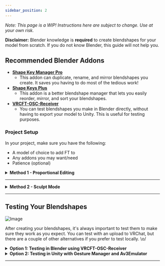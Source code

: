 ```yaml
---
sidebar_position: 2
---
```


*Note: This page is a WIP! Instructions here are subject to change. Use at your own risk.*

**Disclaimer:** Blender knowledge is **required** to create blendshapes for your model from scratch. If you do not know Blender, this guide will not help you.

## Recommended Blender Addons

- [**Shape Key Manager Pro**](https://blendermarket.com/products/shape-key-manager-pro)
  - This addon can duplicate, rename, and mirror blendshapes you create. It saves you having to do most of the tedious work!
- [**Shape Keys Plus**](https://github.com/MichaelGlenMontague/shape_keys_plus/releases/tag/v2.0)
  - This addon is a better blendshape manager that lets you easily reorder, mirror, and sort your blendshapes.
- [**VRCFT-OSC-Receiver**](https://github.com/benaclejames/VRCFT-OSC-Receiver)
  - You can test blendshapes you make in Blender directly, without having to export your model to Unity. This is useful for testing purposes.

### Project Setup

In your project, make sure you have the following:

- A model of choice to add FT to
- Any addons you may want/need
- Patience (optional)

<details>
  <summary><strong>Method 1 - Proportional Editing</strong></summary>

<details>
  <summary><strong>1. Model Cleanup</strong></summary>

#### 1. Model Cleanup

- **Make sure your model is symmetrical.** In **Edit Mode**, enable **X-Mirror** in the upper-right of your viewport.
- Use `G` (the shortcut for the Grab/Move tool) to move the mesh. The mesh should move symmetrically and not have any stray vertices splitting from either side. If you notice stray vertices moving independently, you can use the **Snap to Symmetry** tool to symmetrize each side.
- Ensure all blendshapes are disabled when checking for symmetry to avoid misleading deformations.

![Image](./img4/DemoGIF1.gif)

***If your model cannot be symmetrized, use Method 2.***

</details>

---

<details>
  <summary><strong>2. Blendshape Creation</strong></summary>

#### 2. Blendshape Creation

Refer to the [Unified Expressions References](https://docs.vrcft.io/docs/tutorial-avatars/tutorial-avatars-extras/unified-blendshapes#ue-base-shapes) for detailed guidelines on the facial expressions you need to create. Start creating each shape, forgoing any changes to the eyeball rotation. Eye rotation is managed by the **VRC Face Tracking (VRCFT)** rotation driver, so you don't need to adjust eyeball rotation unless your model lacks eye bones.

- **Blendshape Workflow**
  1. Click the **+** button next to the blendshape list to add a new blendshape.
  2. Press `O` on your keyboard to turn on proportional editing, or click the **Proportional Editing** icon at the top of the viewport.
  
  ![Image](./img4/Demo2.png)
  
     - **Tip:** Enable **Connected Only** in the proportional editing options to affect only connected vertices.
  3. **Select the vertices you want to modify.** You can use tools like **Box Select (`B`)** or **Circle Select (`C`)** for efficiency.
  4. Press `G` to move (grab) the vertices, `R` to rotate them, or `S` to scale them as needed.
  5. **Use your mouse scroll wheel to adjust the influence radius of proportional editing.** Scrolling up decreases the area, while scrolling down increases it.
  
  ![Image](./img4/DemoGIF4.gif)

##### Additional Tips

- **Preventing Unwanted Influence**
  - To prevent certain faces or vertices from being influenced, you can hide them:
    - Press `H` to hide selected faces or vertices.
    - Press `Alt + H` to unhide them.
    
    ![Image](./img4/DemoGIF3.gif)

- **Axis Constraints**
  - To move or rotate along a specific axis, use these shortcuts:
    - After initiating a move, rotate, or scale action, press `X`, `Y`, or `Z` to lock the transformation to the corresponding axis.
    - Hold `Shift + X`, `Shift + Y`, or `Shift + Z` to exclude an axis, restricting the transformation to the other two axes.
    
    ![Image](./img4/DemoGIF2.gif)

</details>

---

<details>
  <summary><strong>3. Creating Combined Shapes</strong></summary>

#### 3. Creating Combined Shapes

Some facial expressions require combined shapes to function correctly. For example, you may need a **BrowInnerUp** blendshape that affects both eyebrows symmetrically by combining **BrowInnerUpRight** and **BrowInnerUpLeft**.

![Image](./img4/DemoGIF5.gif)

Since you've already created all the uncombined (left and right) shapes, we can use these to make combined variants using **New Shape From Mix**:

1. **Set Blendshape Values in Object Mode**

   - Switch to **Object Mode**.
   - In the **Shape Keys** panel, set the values of both **BrowInnerUpRight** and **BrowInnerUpLeft** to **1.0**, activating both needed shapes.

2. **Create a New Shape from the Mix**

   - Click on the **Shape Keys** dropdown menu (the down arrow icon) in the **Shape Keys** panel.
   - Select **"New Shape From Mix"**. This action creates a new blendshape that combines the current state of all active blendshapes.

3. **Rename the New Blendshape**

   - The new blendshape will appear in the list, usually named something like **Key N**.
   - Rename this new blendshape to **BrowInnerUp** (or the appropriate combined shape name).

4. **Reset Original Blendshape Values**

   - Set the values of **BrowInnerUpRight** and **BrowInnerUpLeft** back to **0.0** to avoid unintended deformations when manipulating other blendshapes.

5. **Test the Combined Blendshape**

   - Move the slider of the new **BrowInnerUp** blendshape from **0.0** to **1.0**.
   - Verify that both eyebrows move up symmetrically as intended.

  - You can use this same method to create other combined blendshapes, such as **EyeClosed**, **MouthSmile**, etc.

</details>

</details>

---

<details>
  <summary><strong>Method 2 - Sculpt Mode</strong></summary>

To be addressed.

</details>

---

## Testing Your Blendshapes

![Image](./img4/DemoGIF6.gif)

After creating your blendshapes, it's always important to test them to make sure they work as you expect. You can test with an upload to VRChat, but there are a couple of other alternatives if you prefer to test locally. \o/

<details>
  <summary><strong>Option 1: Testing in Blender using VRCFT-OSC-Receiver</strong></summary>

This method allows you to test your blendshapes directly in Blender without exporting your model to Unity.

1. **Ensure VRCFT-OSC-Receiver Addon is Installed**

   - Install the [VRCFT-OSC-Receiver](https://github.com/benaclejames/VRCFT-OSC-Receiver) addon in Blender if you haven't already.

2. **Open VRC Face Tracking (VRCFT)**

   - Make sure VRCFT software is running and properly tracking your facial expressions. I usually use LiveLink for iOS, but you can use MeowFace for Android!

3. **Enable the Receiver in Blender**

   - In Blender, select your model's body mesh.
   - Navigate to the **VRCFT Receiver** panel in the Properties window.
   - Click **Start Receiver** to begin receiving OSC data from VRCFT.

You should be able to oogle at the camera and check to see if there's any changes you need to make. If some combined and split blendshapes for the same action trigger (eg. LipFunnelUpper and Lipfunnel are activating, creating something way too exaggerated), you can hide the specific shapes with the eyeball icon. In Unity, they will act properly!

</details>

<details>
  <summary><strong>Option 2: Testing in Unity with Gesture Manager and Av3Emulator</strong></summary>

This method involves exporting your model to Unity and testing the blendshapes within the Unity environment.

1. **Export Your Model from Blender**

   - Export your model as an **FBX** file with shape keys (blendshapes) included.
      - **Create a backup of your FBX file in Unity before making changes.**

2. **Import Your Model into Unity**

   - Open your Unity project for VRChat avatar development.
   - Import your FBX into the folder where it's normally stored.

3. **Install Gesture Manager and Av3Emulator**

   - Import both [Gesture Manager](https://github.com/BlackStartx/VRC-Gesture-Manager) and [Av3Emulator](https://github.com/lyuma/Av3Emulator) and into your Unity project.

4. **Open VRC Face Tracking (VRCFT)**

   - Ensure VRCFT software is running and properly tracking your facial expressions.

5. **Test Through the Expressions Wheel**

   - Enable both Eye and Face Tracking through the wheel as if you were in game, and oogle at the screen! If there's anything you noticed that doesn't quite add up, you can make changes in Blender and re-export.
</details>

---
